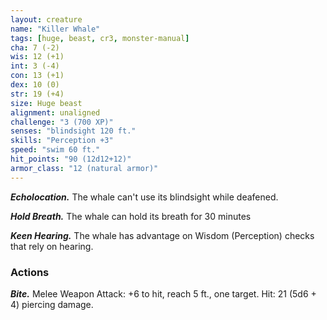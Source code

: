 ```yaml
---
layout: creature
name: "Killer Whale"
tags: [huge, beast, cr3, monster-manual]
cha: 7 (-2)
wis: 12 (+1)
int: 3 (-4)
con: 13 (+1)
dex: 10 (0)
str: 19 (+4)
size: Huge beast
alignment: unaligned
challenge: "3 (700 XP)"
senses: "blindsight 120 ft."
skills: "Perception +3"
speed: "swim 60 ft."
hit_points: "90 (12d12+12)"
armor_class: "12 (natural armor)"
---
```


***Echolocation.*** The whale can't use its blindsight while deafened.

***Hold Breath.*** The whale can hold its breath for 30 minutes

***Keen Hearing.*** The whale has advantage on Wisdom (Perception) checks that rely on hearing.

### Actions

***Bite.*** Melee Weapon Attack: +6 to hit, reach 5 ft., one target. Hit: 21 (5d6 + 4) piercing damage.